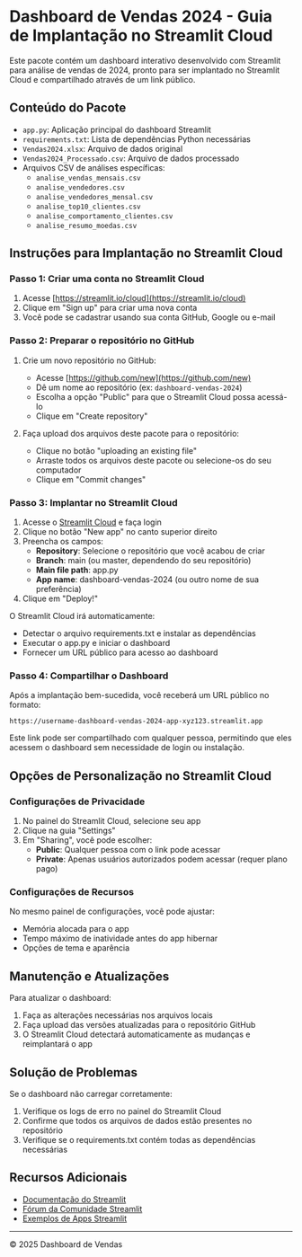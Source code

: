 # Dashboard de Vendas 2024 - Guia de Implantação no Streamlit Cloud

Este pacote contém um dashboard interativo desenvolvido com Streamlit para análise de vendas de 2024, pronto para ser implantado no Streamlit Cloud e compartilhado através de um link público.

## Conteúdo do Pacote

- `app.py`: Aplicação principal do dashboard Streamlit
- `requirements.txt`: Lista de dependências Python necessárias
- `Vendas2024.xlsx`: Arquivo de dados original
- `Vendas2024_Processado.csv`: Arquivo de dados processado
- Arquivos CSV de análises específicas:
  - `analise_vendas_mensais.csv`
  - `analise_vendedores.csv`
  - `analise_vendedores_mensal.csv`
  - `analise_top10_clientes.csv`
  - `analise_comportamento_clientes.csv`
  - `analise_resumo_moedas.csv`

## Instruções para Implantação no Streamlit Cloud

### Passo 1: Criar uma conta no Streamlit Cloud

1. Acesse [https://streamlit.io/cloud](https://streamlit.io/cloud)
2. Clique em "Sign up" para criar uma nova conta
3. Você pode se cadastrar usando sua conta GitHub, Google ou e-mail

### Passo 2: Preparar o repositório no GitHub

1. Crie um novo repositório no GitHub:
   - Acesse [https://github.com/new](https://github.com/new)
   - Dê um nome ao repositório (ex: `dashboard-vendas-2024`)
   - Escolha a opção "Public" para que o Streamlit Cloud possa acessá-lo
   - Clique em "Create repository"

2. Faça upload dos arquivos deste pacote para o repositório:
   - Clique no botão "uploading an existing file"
   - Arraste todos os arquivos deste pacote ou selecione-os do seu computador
   - Clique em "Commit changes"

### Passo 3: Implantar no Streamlit Cloud

1. Acesse o [Streamlit Cloud](https://streamlit.io/cloud) e faça login
2. Clique no botão "New app" no canto superior direito
3. Preencha os campos:
   - **Repository**: Selecione o repositório que você acabou de criar
   - **Branch**: main (ou master, dependendo do seu repositório)
   - **Main file path**: app.py
   - **App name**: dashboard-vendas-2024 (ou outro nome de sua preferência)
4. Clique em "Deploy!"

O Streamlit Cloud irá automaticamente:
- Detectar o arquivo requirements.txt e instalar as dependências
- Executar o app.py e iniciar o dashboard
- Fornecer um URL público para acesso ao dashboard

### Passo 4: Compartilhar o Dashboard

Após a implantação bem-sucedida, você receberá um URL público no formato:
```
https://username-dashboard-vendas-2024-app-xyz123.streamlit.app
```

Este link pode ser compartilhado com qualquer pessoa, permitindo que eles acessem o dashboard sem necessidade de login ou instalação.

## Opções de Personalização no Streamlit Cloud

### Configurações de Privacidade

1. No painel do Streamlit Cloud, selecione seu app
2. Clique na guia "Settings"
3. Em "Sharing", você pode escolher:
   - **Public**: Qualquer pessoa com o link pode acessar
   - **Private**: Apenas usuários autorizados podem acessar (requer plano pago)

### Configurações de Recursos

No mesmo painel de configurações, você pode ajustar:
- Memória alocada para o app
- Tempo máximo de inatividade antes do app hibernar
- Opções de tema e aparência

## Manutenção e Atualizações

Para atualizar o dashboard:
1. Faça as alterações necessárias nos arquivos locais
2. Faça upload das versões atualizadas para o repositório GitHub
3. O Streamlit Cloud detectará automaticamente as mudanças e reimplantará o app

## Solução de Problemas

Se o dashboard não carregar corretamente:
1. Verifique os logs de erro no painel do Streamlit Cloud
2. Confirme que todos os arquivos de dados estão presentes no repositório
3. Verifique se o requirements.txt contém todas as dependências necessárias

## Recursos Adicionais

- [Documentação do Streamlit](https://docs.streamlit.io/)
- [Fórum da Comunidade Streamlit](https://discuss.streamlit.io/)
- [Exemplos de Apps Streamlit](https://streamlit.io/gallery)

---

© 2025 Dashboard de Vendas
